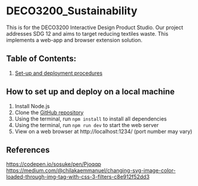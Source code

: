 # DECO3200_Sustainability
This is for the DECO3200 Interactive Design Product Studio. Our project addresses SDG 12 and aims to target reducing textiles waste. This implements a web-app and browser extension solution.

## Table of Contents:
1. [Set-up and deployment procedures](#setupAndDeploy)

## How to set up and deploy on a local machine <a id="setupAndDeploy"></a>
1. Install Node.js
2. Clone the [GitHub repository](https://github.com/vawklee/DECO3200_Sustainability.git)
3. Using the terminal, run `npm install` to install all dependencies
4. Using the terminal, run `npm run dev` to start the web server
5. View on a web browser at http://localhost:1234/ (port number may vary)

## References <a id="references"></a>
https://codepen.io/sosuke/pen/Pjoqqp
https://medium.com/@chilakaemmanuel/changing-svg-image-color-loaded-through-img-tag-with-css-3-filters-c8e912f52dd3
